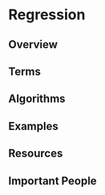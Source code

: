 Regression
==========

Overview
--------



Terms
-----



Algorithms
----------



Examples
--------



Resources
---------


Important People 
----------------

